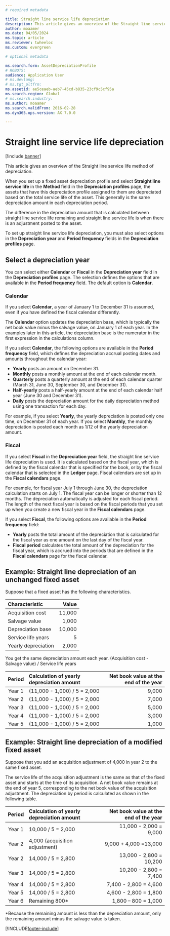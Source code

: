 ```yaml
---
# required metadata

title: Straight line service life depreciation
description: This article gives an overview of the Straight line service life method of depreciation.
author: moaamer
ms.date: 04/05/2024
ms.topic: article
ms.reviewer: twheeloc
ms.custom: evergreen

# optional metadata

ms.search.form: AssetDepreciationProfile
# ROBOTS: 
audience: Application User
# ms.devlang: 
# ms.tgt_pltfrm: 
ms.assetid: ae5ceaeb-aeb7-45cd-b835-23cf9c5cf95a
ms.search.region: Global
# ms.search.industry: 
ms.author: moaamer
ms.search.validFrom: 2016-02-28
ms.dyn365.ops.version: AX 7.0.0

---
```


# Straight line service life depreciation

[!include [banner](../includes/banner.md)]

This article gives an overview of the Straight line service life method of depreciation.

When you set up a fixed asset depreciation profile and select **Straight line service life** in the **Method** field in the **Depreciation profiles** page, the assets that have this depreciation profile assigned to them are depreciated based on the total service life of the asset. This generally is the same depreciation amount in each depreciation period. 

The difference in the depreciation amount that is calculated between straight line service life remaining and straight line service life is when there is an adjustment posted to the asset. 

To set up straight line service life depreciation, you must also select options in the **Depreciation year** and **Period frequency** fields in the **Depreciation profiles** page.

## Select a depreciation year
You can select either **Calendar** or **Fiscal** in the **Depreciation year** field in the **Depreciation profiles** page. The selection defines the options that are available in the **Period frequency** field. The default option is **Calendar**.

### Calendar

If you select **Calendar**, a year of January 1 to December 31 is assumed, even if you have defined the fiscal calendar differently. 

The **Calendar** option updates the depreciation base, which is typically the net book value minus the salvage value, on January 1 of each year. In the examples later in this article, the depreciation base is the numerator in the first expression in the calculations column. 

If you select **Calendar**, the following options are available in the **Period frequency** field, which defines the depreciation accrual posting dates and amounts throughout the calendar year:
- **Yearly** posts an amount on December 31.
- **Monthly** posts a monthly amount at the end of each calendar month.
- **Quarterly** posts a quarterly amount at the end of each calendar quarter (March 31, June 30, September 30, and December 31).
- **Half-yearly** posts a half-yearly amount at the end of each calendar half year (June 30 and December 31).
- **Daily** posts the depreciation amount for the daily depreciation method using one transaction for each day.

For example, if you select **Yearly**, the yearly depreciation is posted only one time, on December 31 of each year. If you select **Monthly**, the monthly depreciation is posted each month as 1/12 of the yearly depreciation amount.

### Fiscal

If you select **Fiscal** in the **Depreciation year** field, the straight line service life depreciation is used. It is calculated based on the fiscal year, which is defined by the fiscal calendar that is specified for the book, or by the fiscal calendar that is selected in the **Ledger** page. Fiscal calendars are set up in the **Fiscal calendars** page.

For example, for fiscal year July 1 through June 30, the depreciation calculation starts on July 1. The fiscal year can be longer or shorter than 12 months. The depreciation automatically is adjusted for each fiscal period. The length of the next fiscal year is based on the fiscal periods that you set up when you create a new fiscal year in the **Fiscal calendars** page. 

If you select **Fiscal**, the following options are available in the **Period frequency** field:
- **Yearly** posts the total amount of the depreciation that is calculated for the fiscal year as one amount on the last day of the fiscal year.
- **Fiscal period** calculates the total amount of the depreciation for the fiscal year, which is accrued into the periods that are defined in the **Fiscal calendars** page for the fiscal calendar.

## Example: Straight line depreciation of an unchanged fixed asset
Suppose that a fixed asset has the following characteristics.

| Characteristic      | Value  |
|:---------------------|--------:|
| Acquisition cost    | 11,000 |
| Salvage value       | 1,000  |
| Depreciation base   | 10,000 |
| Service life years  | 5      |
| Yearly depreciation | 2,000  |

You get the same depreciation amount each year. (Acquisition cost - Salvage value) / Service life years

| Period | Calculation of yearly depreciation amount | Net book value at the end of the year |
|:--------:|:-------------------------------------------|---------------------------------------:|
| Year 1 | (11,000 - 1,000) / 5 = 2,000              | 9,000                                 |
| Year 2 | (11,000 - 1,000) / 5 = 2,000              | 7,000                                 |
| Year 3 | (11,000 - 1,000) / 5 = 2,000              | 5,000                                 |
| Year 4 | (11,000 - 1,000) / 5 = 2,000              | 3,000                                 |
| Year 5 | (11,000 - 1,000) / 5 = 2,000              | 1,000                                 |

## Example: Straight line depreciation of a modified fixed asset

Suppose that you add an acquisition adjustment of 4,000 in year 2 to the same fixed asset. 

The service life of the acquisition adjustment is the same as that of the fixed asset and starts at the time of its acquisition. A net book value remains at the end of year 5, corresponding to the net book value of the acquisition adjustment. The depreciation by period is calculated as shown in the following table.

| Period | Calculation of yearly depreciation amount | Net book value at the end of the year |
|:--------:|:-------------------------------------------|---------------------------------------:|
| Year 1 | 10,000 / 5 = 2,000                        | 11,000 - 2,000 = 9,000                |
| Year 2 | 4,000 (acquisition adjustment)            | 9,000 + 4,000 =13,000                 |
| Year 2 | 14,000 / 5 = 2,800                        | 13,000 - 2,800 = 10,200               |
| Year 3 | 14,000 / 5 = 2,800                        | 10,200 - 2,800 = 7,400                |
| Year 4 | 14,000 / 5 = 2,800                        | 7,400 - 2,800 = 4,600                 |
| Year 5 | 14,000 / 5 = 2,800                        | 4,600 - 2,800 = 1,800                 |
| Year 6 | Remaining 800\*                           | 1,800 – 800 = 1,000                   |

\*Because the remaining amount is less than the depreciation amount, only the remaining amount minus the salvage value is taken.







[!INCLUDE[footer-include](../../includes/footer-banner.md)]
